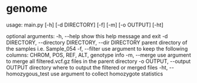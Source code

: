 # genome

usage: main.py [-h] [-d DIRECTORY] [-f] [-m] [-o OUTPUT] [-ht]

optional arguments:
  -h, --help            show this help message and exit
  -d DIRECTORY, --directory DIRECTORY, --dir DIRECTORY
                        parent directory of the samples i.e. Sample_054
  -f, --filter          use argument to keep the following columns: CHROM,
                        POS, REF, ALT, genotype info
  -m, --merge           use argument to merge all filtered.vcf.gz files in the
                        parent directory
  -o OUTPUT, --output OUTPUT
                        directory where to output the filtered or merged files
  -ht, --homozygous_test
                        use argument to collect homozygote statistics

